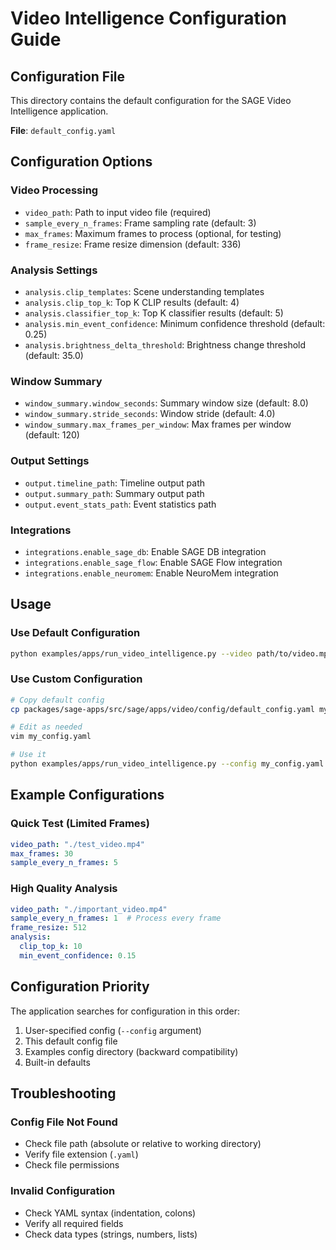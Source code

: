 # Video Intelligence Configuration Guide

## Configuration File

This directory contains the default configuration for the SAGE Video Intelligence application.

**File**: `default_config.yaml`

## Configuration Options

### Video Processing

- `video_path`: Path to input video file (required)
- `sample_every_n_frames`: Frame sampling rate (default: 3)
- `max_frames`: Maximum frames to process (optional, for testing)
- `frame_resize`: Frame resize dimension (default: 336)

### Analysis Settings

- `analysis.clip_templates`: Scene understanding templates
- `analysis.clip_top_k`: Top K CLIP results (default: 4)
- `analysis.classifier_top_k`: Top K classifier results (default: 5)
- `analysis.min_event_confidence`: Minimum confidence threshold (default: 0.25)
- `analysis.brightness_delta_threshold`: Brightness change threshold (default: 35.0)

### Window Summary

- `window_summary.window_seconds`: Summary window size (default: 8.0)
- `window_summary.stride_seconds`: Window stride (default: 4.0)
- `window_summary.max_frames_per_window`: Max frames per window (default: 120)

### Output Settings

- `output.timeline_path`: Timeline output path
- `output.summary_path`: Summary output path
- `output.event_stats_path`: Event statistics path

### Integrations

- `integrations.enable_sage_db`: Enable SAGE DB integration
- `integrations.enable_sage_flow`: Enable SAGE Flow integration
- `integrations.enable_neuromem`: Enable NeuroMem integration

## Usage

### Use Default Configuration

```bash
python examples/apps/run_video_intelligence.py --video path/to/video.mp4
```

### Use Custom Configuration

```bash
# Copy default config
cp packages/sage-apps/src/sage/apps/video/config/default_config.yaml my_config.yaml

# Edit as needed
vim my_config.yaml

# Use it
python examples/apps/run_video_intelligence.py --config my_config.yaml --video path/to/video.mp4
```

## Example Configurations

### Quick Test (Limited Frames)

```yaml
video_path: "./test_video.mp4"
max_frames: 30
sample_every_n_frames: 5
```

### High Quality Analysis

```yaml
video_path: "./important_video.mp4"
sample_every_n_frames: 1  # Process every frame
frame_resize: 512
analysis:
  clip_top_k: 10
  min_event_confidence: 0.15
```

## Configuration Priority

The application searches for configuration in this order:

1. User-specified config (`--config` argument)
1. This default config file
1. Examples config directory (backward compatibility)
1. Built-in defaults

## Troubleshooting

### Config File Not Found

- Check file path (absolute or relative to working directory)
- Verify file extension (`.yaml`)
- Check file permissions

### Invalid Configuration

- Check YAML syntax (indentation, colons)
- Verify all required fields
- Check data types (strings, numbers, lists)
